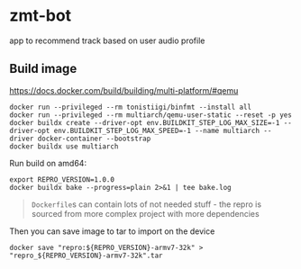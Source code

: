 # zmt-bot
app to recommend track based on user audio profile

## Build image
https://docs.docker.com/build/building/multi-platform/#qemu
```shell
docker run --privileged --rm tonistiigi/binfmt --install all
docker run --privileged --rm multiarch/qemu-user-static --reset -p yes
docker buildx create --driver-opt env.BUILDKIT_STEP_LOG_MAX_SIZE=-1 --driver-opt env.BUILDKIT_STEP_LOG_MAX_SPEED=-1 --name multiarch --driver docker-container --bootstrap
docker buildx use multiarch
```
Run build on amd64:
```shell
export REPRO_VERSION=1.0.0
docker buildx bake --progress=plain 2>&1 | tee bake.log
```
> `Dockerfile`s can contain lots of not needed stuff - the repro is sourced from more complex project with more dependencies

Then you can save image to tar to import on the device
```shell
docker save "repro:${REPRO_VERSION}-armv7-32k" > "repro_${REPRO_VERSION}-armv7-32k".tar
```